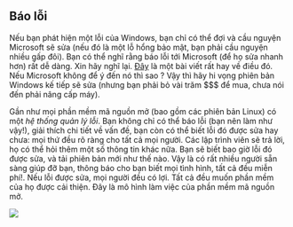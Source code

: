 <?php require("../../entete.php"); ?> <?php require("../../base.php"); ?> <?php require("../../fonctions.php"); ?>

<div id="corps">

<h2>Báo lỗi</h2>

<p>Nếu bạn phát hiện một lỗi của Windows, bạn chỉ có thể đợi và cầu nguyện Microsoft sẽ 
sửa (nếu đó là một lỗ hổng bảo mật, bạn phải cầu nguyện nhiều gấp đôi). Bạn có thể nghĩ rằng 
báo lỗi tới Microsoft (để họ sửa nhanh hơn) rất dễ dàng. Xin hãy nghĩ lại. <a 
href="http://www.oreillynet.com/mac/blog/2002/06/mission_impossible_submitting.html">Đây</a> 
là một bài viết rất hay về điều đó. Nếu Microsoft không để ý đến nó thì sao ? Vậy thì hãy hi vọng 
phiên bản Windows kế tiếp sẽ sửa (nhưng bạn phải bỏ vài trăm $$$ để mua, chưa nói đến phải 
nâng cấp máy).</p>

<p>Gần như mọi phần mềm mã nguồn mở (bao gồm các phiên bản Linux) có một <i>hệ thống quản lý lỗi</i>. 
Bạn không chỉ có thể báo lỗi (bạn nên làm như vậy!), giải thích chi tiết về vấn đề, bạn còn có thể 
biết lỗi đó được sửa hay chưa: mọi thứ đều rõ ràng cho tất cả mọi người. Các lập trình viên sẽ trả lời, 
họ có thể hỏi thêm một số thông tin khác nữa. Bạn sẽ biết bao giờ lỗi đó được sửa, và tải phiên bản 
mới như thế nào. Vậy là có rất nhiều người sẵn sàng giúp đỡ bạn, thông báo cho bạn biết mọi tình hình, 
tất cả đều miễn phí!. Nếu lỗi được sửa, mọi người đều có lợi. Tất cả đều muốn phần mềm của họ được 
cải thiện. Đây là mô hình làm việc của phần mềm mã nguồn mở.</p>

<img src="Images/report_bugs_thumb.png" />

</div>


